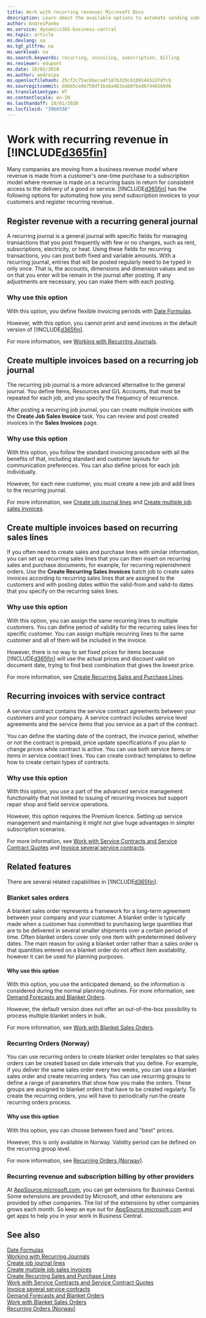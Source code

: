 ```yaml
---
title: Work with recurring revenue| Microsoft Docs
description: Learn about the available options to automate sending subscription invoices to your customers and register recurring revenue.
author: AndreiPanko
ms.service: dynamics365-business-central
ms.topic: article
ms.devlang: na
ms.tgt_pltfrm: na
ms.workload: na
ms.search.keywords: recurring, invoicing, subscription, billing
ms.reviewer: edupont
ms.date: 10/01/2020
ms.author: andreipa
ms.openlocfilehash: 25cf2c75ac6beca4f187b329c610914452d7dfcb
ms.sourcegitcommit: ddbb5cede750df1baba4b3eab8fbed6744b5b9d6
ms.translationtype: HT
ms.contentlocale: en-IN
ms.lasthandoff: 10/01/2020
ms.locfileid: "3960338"
---
```

# <a name="work-with-recurring-revenue-in-d365fin"></a>Work with recurring revenue in [!INCLUDE[d365fin](includes/d365fin_md.md)]

Many companies are moving from a business revenue model where revenue is made from a customer's one-time purchase to a subscription model where revenue is made on a recurring basis in return for consistent access to the delivery of a good or service.
[!INCLUDE[d365fin](includes/d365fin_md.md)] has the following options for automating how you send subscription invoices to your customers and register recurring revenue. 

## <a name="register-revenue-with-a-recurring-general-journal"></a>Register revenue with a recurring general journal

A recurring journal is a general journal with specific fields for managing transactions that you post frequently with few or no changes, such as rent, subscriptions, electricity, or heat. Using these fields for recurring transactions, you can post both fixed and variable amounts. With a recurring journal, entries that will be posted regularly need to be typed in only once. That is, the accounts, dimensions and dimension values and so on that you enter will be remain in the journal after posting. If any adjustments are necessary, you can make them with each posting.

### <a name="why-use-this-option"></a>Why use this option

With this option, you define flexible invoicing periods with [Date Formulas](ui-enter-date-ranges.md#using-date-formulas).

However, with this option, you cannot print and send invoices in the default version of [!INCLUDE[d365fin](includes/d365fin_md.md)].  

For more information, see [Working with Recurring Journals](ui-work-general-journals.md#working-with-recurring-journals).  

## <a name="create-multiple-invoices-based-on-a-recurring-job-journal"></a>Create multiple invoices based on a recurring job journal

The recurring job journal is a more advanced alternative to the general journal. You define Items, Resources and G/L Accounts, that must be repeated for each job, and you specify the frequency of recurrence.  

After posting a recurring job journal, you can create multiple invoices with the **Create Job Sales Invoice** task. You can review and post created invoices in the **Sales Invoices** page.

### <a name="why-use-this-option"></a>Why use this option

With this option, you follow the standard invoicing procedure with all the benefits of that, including standard and customer layouts for communication preferences. You can also define prices for each job individually.

However, for each new customer, you must create a new job and add lines to the recurring journal. 

For more information, see [Create job journal lines](projects-how-record-job-usage.md#to-create-job-journal-lines-manually) and [Create multiple job sales invoices](projects-how-invoice-jobs.md#to-create-multiple-job-sales-invoices).

## <a name="create-multiple-invoices-based-on-recurring-sales-lines"></a>Create multiple invoices based on recurring sales lines

If you often need to create sales and purchase lines with similar information, you can set up recurring sales lines that you can then insert on recurring sales and purchase documents, for example, for recurring replenishment orders. Use the **Create Recurring Sales Invoices** batch job to create sales invoices according to recurring sales lines that are assigned to the customers and with posting dates within the valid-from and valid-to dates that you specify on the recurring sales lines.  

### <a name="why-use-this-option"></a>Why use this option

With this option, you can assign the same recurring lines to multiple customers. You can define period of validity for the recurring sales lines for specific customer. You can assign multiple recurring lines to the same customer and all of them will be included in the invoice.

However, there is no way to set fixed prices for items because [!INCLUDE[d365fin](includes/d365fin_md.md)] will use the actual prices and discount valid on document date, trying to find best combination that gives the lowest price.  

For more information, see [Create Recurring Sales and Purchase Lines](sales-how-work-standard-lines.md).

## <a name="recurring-invoices-with-service-contract"></a>Recurring invoices with service contract

A service contract contains the service contract agreements between your customers and your company. A service contract includes service level agreements and the service items that you service as a part of the contract.  

You can define the starting date of the contract, the invoice period, whether or not the contract is prepaid, price update specifications if you plan to change prices while contract is active. You can use both service items or items in service contract lines.
You can create contract templates to define how to create certain types of contracts.  

### <a name="why-use-this-option"></a>Why use this option

With this option, you use a part of the advanced service management functionality that not limited to issuing of recurring invoices but support repair shop and field service operations.

However, this option requires the Premium licence. Setting up service management and maintaining it might not give huge advantages in simpler subscription scenarios.  

For more information, see [Work with Service Contracts and Service Contract Quotes](service-how-to-create-service-contracts-and-service-contract-quotes.md) and [Invoice several service contracts](service-how-create-invoices.md#to-invoice-several-service-contracts).

## <a name="related-features"></a>Related features
There are several related capabilities in [!INCLUDE[d365fin](includes/d365fin_md.md)].

### <a name="blanket-sales-orders"></a>Blanket sales orders

A blanket sales order represents a framework for a long-term agreement between your company and your customer.
A blanket order is typically made when a customer has committed to purchasing large quantities that are to be delivered in several smaller shipments over a certain period of time. Often blanket orders cover only one item with predetermined delivery dates. The main reason for using a blanket order rather than a sales order is that quantities entered on a blanket order do not affect item availability, however it can be used for planning purposes.

#### <a name="why-use-this-option"></a>Why use this option

With this option, you use the anticipated demand, so the information is considered during the normal planning routines. For more information, see [Demand Forecasts and Blanket Orders](design-details-central-concepts-of-the-planning-system.md#demand-forecasts-and-blanket-orders).  

However, the default version does not offer an out-of-the-box possibility to process multiple blanket orders in bulk.

For more information, see [Work with Blanket Sales Orders](sales-how-to-create-blanket-sales-orders.md).

### <a name="recurring-orders-norway"></a>Recurring Orders (Norway)

You can use recurring orders to create blanket order templates so that sales orders can be created based on date intervals that you define. For example, if you deliver the same sales order every two weeks, you can use a blanket sales order and create recurring orders.
You can use recurring groups to define a range of parameters that show how you make the orders. These groups are assigned to blanket orders that have to be created regularly. To create the recurring orders, you will have to periodically run the create recurring orders process. 

#### <a name="why-use-this-option"></a>Why use this option

With this option, you can choose between fixed and "best" prices.

However, this is only available in Norway. Validity period can be defined on the recurring group level.

For more information, see [Recurring Orders (Norway)](/localfunctionality/norway/recurring-orders.md).

### <a name="recurring-revenue-and-subscription-billing-by-other-providers"></a>Recurring revenue and subscription billing by other providers

At [AppSource.microsoft.com](https://appsource.microsoft.com/), you can get extensions for Business Central. Some extensions are provided by Microsoft, and other extensions are provided by other companies. The list of the extensions by other companies grows each month. So keep an eye out for [AppSource.microsoft.com](https://go.microsoft.com/fwlink/?linkid=2081646) and get apps to help you in your work in Business Central.  

## <a name="see-also"></a>See also

[Date Formulas](ui-enter-date-ranges.md#using-date-formulas)  
[Working with Recurring Journals](ui-work-general-journals.md#working-with-recurring-journals)  
[Create job journal lines](projects-how-record-job-usage.md#to-create-job-journal-lines-manually)  
[Create multiple job sales invoices](projects-how-invoice-jobs.md#to-create-multiple-job-sales-invoices)  
[Create Recurring Sales and Purchase Lines](sales-how-work-standard-lines.md)  
[Work with Service Contracts and Service Contract Quotes](service-how-to-create-service-contracts-and-service-contract-quotes.md)  
[Invoice several service contracts](service-how-create-invoices.md#to-invoice-several-service-contracts)  
[Demand Forecasts and Blanket Orders](design-details-central-concepts-of-the-planning-system.md#demand-forecasts-and-blanket-orders)  
[Work with Blanket Sales Orders](sales-how-to-create-blanket-sales-orders.md)  
[Recurring Orders (Norway)](/localfunctionality/norway/recurring-orders.md)  
